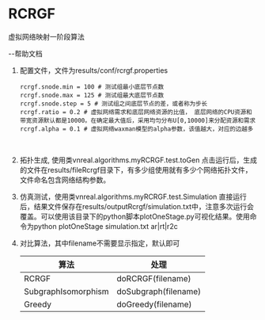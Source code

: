 # RCRGF
虚拟网络映射一阶段算法

--帮助文档
1. 配置文件，文件为results/conf/rcrgf.properties

   ```properties
   rcrgf.snode.min = 100 # 测试组最小底层节点数
   rcrgf.snode.max = 125 # 测试组最大底层节点数
   rcrgf.snode.step = 5 # 测试组之间底层节点的差，或者称为步长
   rcrgf.ratio = 0.2 # 虚拟网络需求和底层网络资源的比值， 底层网络的CPU资源和带宽资源默认都是10000。在确定最大值后，采用均匀分布U[0,10000]来分配资源和需求
   rcrgf.alpha = 0.1 # 虚拟网络waxman模型的alpha参数，该值越大，对应的边越多
   ```

   ​

2. 拓扑生成, 使用类vnreal.algorithms.myRCRGF.test.toGen
  点击运行后，生成的文件在results/fileRcrgf目录下，有多少组使用就有多少个网络拓扑文件，文件命名包含网络结构参数。

3. 仿真测试，使用类vnreal.algorithms.myRCRGF.test.Simulation
  直接运行后，结果文件保存在results/outputRcrgf/simulation.txt中，注意多次运行会覆盖。可以使用该目录下的python脚本plotOneStage.py可视化结果。使用命令为python plotOneStage simulation.txt ar|rt|r2c

4. 对比算法，其中filename不需要显示指定，默认即可

    | 算法                  | 处理                   |
    | ------------------- | -------------------- |
    | RCRGF               | doRCRGF(filename)    |
    | SubgraphIsomorphism | doSubgraph(filename) |
    | Greedy              | doGreedy(filename)   |